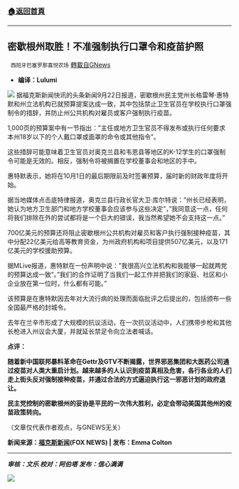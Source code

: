 ###  [:house:返回首頁](https://github.com/ourhimalayas/txt)
---


## 密歇根州取胜！不准强制执行口罩令和疫苗护照
` 西班牙巴塞罗那喜悦农场` [轉載自GNews](https://gnews.org/zh-hans/1549552/)

- **编译：Lulumi**

![](https://assets.gnews.org/wp-content/uploads/2021/09/tempsnip100-1.png)
据福克斯新闻快讯的头条新闻9月22日报道，密歇根州民主党州长格雷琴·惠特默和州立法机构已就预算提案达成一致，其中包括禁止卫生官员在学校执行口罩强制令的措辞，并防止州公共机构对雇员或客户强制执行疫苗。

1,000页的预算案中有一节指出：”主任或地方卫生官员不得发布或执行任何要求本州18岁以下的个人戴口罩或面罩的命令或其他指令”。

这些措辞可能意味着卫生官员对奥克兰县和韦恩县等地区的K-12学生的口罩强制令可能是无效的。相反，强制令将被搁置在学校董事会和地区的手中。

惠特默表示，她将在10月1日的最后期限前及时签署预算，届时新的财政年度将开始。

据当地媒体点击底特律报道，奥克兰县行政长官大卫·库尔特说：”州长已经表明，她认为地方卫生部门和地方学校董事会应该参与这些决定”，”我同意这一点，任何将我们排除在外的尝试都将是一个巨大的错误，我当然希望她不会支持这一点。”

700亿美元的预算还将阻止密歇根州公共机构对雇员和客户执行强制接种疫苗，其中分配22亿美元给高等教育资金，为州政府机构和项目提供507亿美元，以及171亿美元的学校援助预算。

据MLive报道，惠特默在一份声明中说：”我很高兴立法机构和我能够一起就两党的预算达成一致”。”我们的合作证明了当我们一起工作并把我们的家庭、社区和小企业放在第一位时，什么都有可能。”

该预算是在惠特默因去年对大流行病的处理而面临批评之后提出的，包括颁布一些全国最严格的封城令。

去年在兰辛市形成了大规模的抗议活动，在一次抗议活动中，人们携带步枪和其他长枪进入州议会大厦，并就延长禁足令向立法者喊话。

**点评：**

**随着新中国联邦暴料革命在Gettr及GTV不断揭露，世界邪恶集团和大医药公司通过疫苗对人类大重启计划。越来越多的人认识到疫苗真相及危害，各行各业的人们走上街头反对强制接种疫苗，并通过合法的方式逼迫执行这一邪恶计划的政府退让。**

**民主党控制的密歇根州的妥协是平民的一次伟大胜利，必定会带动美国其他州的疫苗政策转向。**

（文章仅代表作者观点，与GNEWS无关）

**新闻来源：[福克斯新闻](https://www.foxnews.com/us/whitmer-michigan-mask-mandates-schools-vaccine-passports)(FOX NEWS) | 发布：Emma Colton**

* * *

***审核：文乐
校对：阿伯塔
发布：信心满满***

![](https://assets.gnews.org/wp-content/uploads/2021/09/GNEWS_CH..jpeg)
